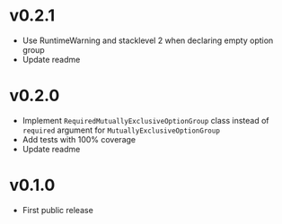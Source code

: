 # v0.2.1
* Use RuntimeWarning and stacklevel 2 when declaring empty option group
* Update readme

# v0.2.0
* Implement `RequiredMutuallyExclusiveOptionGroup` class instead of `required` argument for `MutuallyExclusiveOptionGroup`
* Add tests with 100% coverage
* Update readme

# v0.1.0
* First public release
